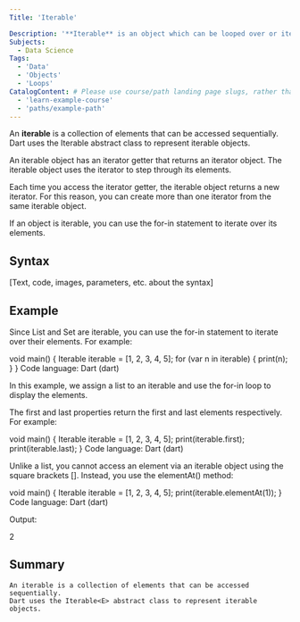 ```yaml
---
Title: 'Iterable' 

Description: '**Iterable** is an object which can be looped over or iterated over with the help of a for loop. Objects like lists, tuples, sets, dictionaries, strings, etc. are called iterables. In short and simpler terms, iterable is anything that you can loop over.' 
Subjects: 
  - Data Science 
Tags: 
  - 'Data'
  - 'Objects'
  - 'Loops'
CatalogContent: # Please use course/path landing page slugs, rather than linking to individual content items. If listing multiple items, please put the most relevant one first
  - 'learn-example-course'
  - 'paths/example-path'
---
```


An **iterable** is a collection of elements that can be accessed sequentially. Dart uses the Iterable<E> abstract class to represent iterable objects.

An iterable object has an iterator getter that returns an iterator object. The iterable object uses the iterator to step through its elements.

Each time you access the iterator getter, the iterable object returns a new iterator. For this reason, you can create more than one iterator from the same iterable object.

If an object is iterable, you can use the for-in statement to iterate over its elements.



## Syntax

[Text, code, images, parameters, etc. about the syntax]

## Example

Since List and Set are iterable, you can use the for-in statement to iterate over their elements. For example:

void main() {
  Iterable<int> iterable = [1, 2, 3, 4, 5];
  for (var n in iterable) {
    print(n);
  }
}
Code language: Dart (dart)

In this example, we assign a list to an iterable and use the for-in loop to display the elements.

The first and last properties return the first and last elements respectively. For example:

void main() {
  Iterable<int> iterable = [1, 2, 3, 4, 5];
  print(iterable.first);
  print(iterable.last);
}
Code language: Dart (dart)

Unlike a list, you cannot access an element via an iterable object using the square brackets []. Instead, you use the elementAt() method:

void main() {
  Iterable<int> iterable = [1, 2, 3, 4, 5];
  print(iterable.elementAt(1));
}
Code language: Dart (dart)

Output:

2

## Summary

    An iterable is a collection of elements that can be accessed sequentially.
    Dart uses the Iterable<E> abstract class to represent iterable objects.
